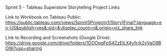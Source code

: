 Sprint 5 - Tableau Superstore Storytelling Project Links

Link to Workbook on Tableau Public: https://public.tableau.com/views/Sprint5Projectv1/Story1Final?:language=en-US&publish=yes&:sid=&:display_count=n&:origin=viz_share_link 

Link to Recording and Screenshots (Google Drive): https://drive.google.com/drive/folders/1DOOqgFpS4ZzEILX4vfrrk2yVaO9BOl9i?usp=sharing
